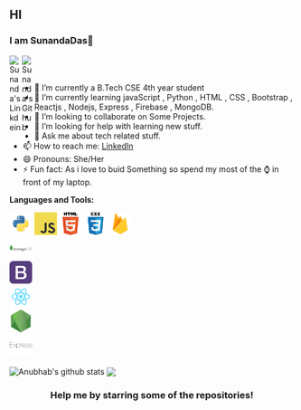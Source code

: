 ## HI
### I am SunandaDas👋

<div>
<a href="https://www.linkedin.com/in/sunanda-das-a54499244/">
  <img align="left" alt="Sunanda's Linkdein" width="22px" src="https://cdn.jsdelivr.net/npm/simple-icons@v3/icons/linkedin.svg" />
</a>


<a href="https://github.com/sunandadas1">
  <img align="left" alt="Sunanda's Github" width="22px" src="https://cdn.jsdelivr.net/npm/simple-icons@v3/icons/github.svg" />
</a>
</div>

<br/>
<br/>




- 🔭 I’m currently a B.Tech CSE 4th year student 
- 🌱 I’m currently learning javaScript , Python , HTML , CSS , Bootstrap , Reactjs , Nodejs, Express , Firebase , MongoDB.
- 👯 I’m looking to collaborate on Some Projects.
- 🤔 I’m looking for help with learning new stuff.
- 💬 Ask me about  tech related stuff.
- 📫 How to reach me: [LinkedIn ](https://www.linkedin.com/in/sunanda-das-a54499244/)
- 😄 Pronouns: She/Her
- ⚡ Fun fact: As i love to buid Something so spend my most of the  ⌚ in front of my laptop.


**Languages and Tools:**  


<code><img height="40" src="https://raw.githubusercontent.com/github/explore/80688e429a7d4ef2fca1e82350fe8e3517d3494d/topics/python/python.png"></code>
<code><img height="40" src="https://raw.githubusercontent.com/github/explore/80688e429a7d4ef2fca1e82350fe8e3517d3494d/topics/javascript/javascript.png"></code>
<code><img height="40" src="https://raw.githubusercontent.com/github/explore/80688e429a7d4ef2fca1e82350fe8e3517d3494d/topics/html/html.png"></code>
<code><img height="40" src="https://raw.githubusercontent.com/github/explore/80688e429a7d4ef2fca1e82350fe8e3517d3494d/topics/css/css.png"></code>
<code><img height="40" src="https://raw.githubusercontent.com/github/explore/80688e429a7d4ef2fca1e82350fe8e3517d3494d/topics/firebase/firebase.png"></code>   
<code><img height="40" src="https://raw.githubusercontent.com/github/explore/80688e429a7d4ef2fca1e82350fe8e3517d3494d/topics/mongodb/mongodb.png"></code>   
<code><img height="40" src="https://raw.githubusercontent.com/github/explore/80688e429a7d4ef2fca1e82350fe8e3517d3494d/topics/bootstrap/bootstrap.png"></code>   
<code><img height="40" src="https://raw.githubusercontent.com/github/explore/80688e429a7d4ef2fca1e82350fe8e3517d3494d/topics/react/react.png"></code>  
<code><img height="40" src="https://raw.githubusercontent.com/github/explore/80688e429a7d4ef2fca1e82350fe8e3517d3494d/topics/nodejs/nodejs.png"></code>  
<code><img height="40" src="https://raw.githubusercontent.com/github/explore/80688e429a7d4ef2fca1e82350fe8e3517d3494d/topics/express/express.png"></code>  




<div align="center>
 <a href="https://github.com/infi418">
 <img align="center" src="https://github-readme-stats.vercel.app/api?username=sunandadas1&show_icons=true&theme=dark&line_height=27" alt="Anubhab's github stats"/>
</a>
<a href="https://github.com/infi418">
  <img align="center" src="https://github-readme-stats.vercel.app/api/top-langs/?username=sunandadas1&theme=dark&hide_langs_below=1" />
</a>
</div>

<div align="center">

### Help me by starring some of the repositories!

</div>
